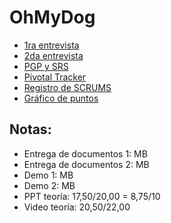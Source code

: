 # OhMyDog
- [1ra entrevista](https://docs.google.com/document/d/1t8dEHpB6IrLUfk0fJWl7DKSEXbZvQdBj/edit)
- [2da entrevista](https://docs.google.com/document/d/1QuUjUIbiyM0Ka7OCuCrS2d51rMXQw7KSO2k_odjvMX8/edit)
- [PGP y SRS](https://docs.google.com/document/d/1Lx3aHStaeYODzVQBmh3M0k3J9iBLr8hTiDKne5_Xs-w/edit)
- [Pivotal Tracker](https://www.pivotaltracker.com/n/projects/2636092)
- [Registro de SCRUMS](https://docs.google.com/document/d/1f7uHV3nFnt4UOheltmJUSyBAYLe14O0b0XJDth4Ekyw/edit#heading=h.bdvgzaetiuc6)
- [Gráfico de puntos](https://docs.google.com/spreadsheets/d/13Gq5MuVsLp8RlFN6QMGKPcDny8VFGUYt_HiDa8YvGqE/edit#gid=0)

## Notas:
- Entrega de documentos 1: MB
- Entrega de documentos 2: MB
- Demo 1: MB
- Demo 2: MB
- PPT teoría: 17,50/20,00 = 8,75/10
- Video teoría: 20,50/22,00